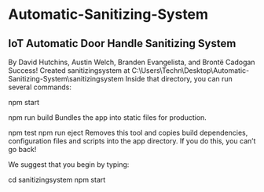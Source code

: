 # Automatic-Sanitizing-System
## IoT Automatic Door Handle Sanitizing System

By David Hutchins, Austin Welch, Branden Evangelista, and Brontë Cadogan
Success! Created sanitizingsystem at C:\Users\Techn\Desktop\Automatic-Sanitizing-System\sanitizingsystem
Inside that directory, you can run several commands:

  npm start

  npm run build
    Bundles the app into static files for production.

  npm test
  npm run eject
    Removes this tool and copies build dependencies, configuration files
    and scripts into the app directory. If you do this, you can’t go back!

We suggest that you begin by typing:

  cd sanitizingsystem
  npm start